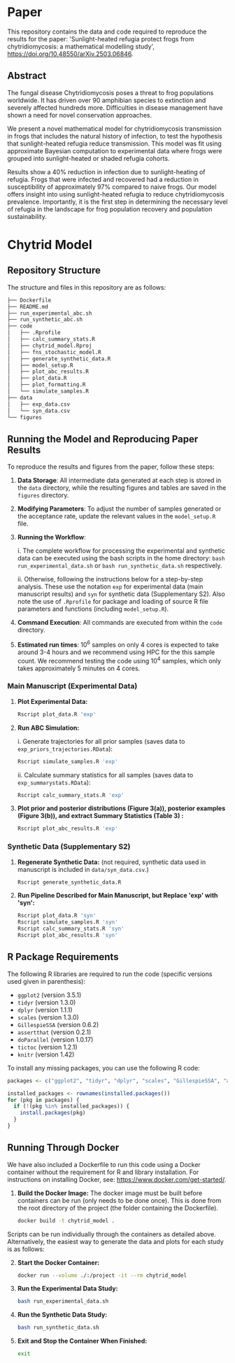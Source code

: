 # Paper

This repository contains the data and code required to reproduce the results for the paper: 'Sunlight-heated refugia protect frogs from chytridiomycosis: a mathematical modelling study', https://doi.org/10.48550/arXiv.2503.06846. 

## Abstract

The fungal disease Chytridiomycosis poses a threat to frog populations worldwide. It has driven over 90 amphibian species to extinction and severely affected hundreds more. Difficulties in disease management have shown a need for novel conservation approaches.

We present a novel mathematical model for chytridiomycosis transmission in frogs that includes the natural history of infection, to test the hypothesis that sunlight-heated refugia reduce transmission. This model was fit using approximate Bayesian computation to experimental data where frogs were grouped into sunlight-heated or shaded refugia cohorts.

Results show a 40% reduction in infection due to sunlight-heating of refugia. Frogs that were infected and recovered had a reduction in susceptibility of approximately 97% compared to naive frogs. Our model offers insight into using sunlight-heated refugia to reduce chytridiomycosis prevalence. Importantly, it is the first step in determining the necessary level of refugia in the landscape for frog population recovery and population sustainability.

# Chytrid Model

## Repository Structure

The structure and files in this repository are as follows:

``` bash
├── Dockerfile
├── README.md
├── run_experimental_abc.sh
├── run_synthetic_abc.sh
├── code
│   ├── .Rprofile
│   ├── calc_summary_stats.R
│   ├── chytrid_model.Rproj
│   ├── fns_stochastic_model.R
│   ├── generate_synthetic_data.R
│   ├── model_setup.R
│   ├── plot_abc_results.R
│   ├── plot_data.R
│   ├── plot_formatting.R
│   └── simulate_samples.R
├── data
│   ├── exp_data.csv
│   └── syn_data.csv
└── figures
```

## Running the Model and Reproducing Paper Results

To reproduce the results and figures from the paper, follow these steps:

1.  **Data Storage**: All intermediate data generated at each step is stored in the `data` directory, while the resulting figures and tables are saved in the `figures` directory.

2.  **Modifying Parameters**: To adjust the number of samples generated or the acceptance rate, update the relevant values in the `model_setup.R` file.

3.  **Running the Workflow**:

    i.  The complete workflow for processing the experimental and synthetic data can be executed using the bash scripts in the home directory: `bash run_experimental_data.sh` or `bash run_synthetic_data.sh` respectively.

    ii. Otherwise, following the instructions below for a step-by-step analysis. These use the notation `exp` for experimental data (main manuscript results) and `syn` for synthetic data (Supplementary S2). Also note the use of `.Rprofile` for package and loading of source R file parameters and functions (including `model_setup.R`).

4.  **Command Execution**: All commands are executed from within the `code` directory.

5.  **Estimated run times**: $10^6$ samples on only 4 cores is expected to take around 3-4 hours and we recommend using HPC for the this sample count. We recommend testing the code using $10^4$ samples, which only takes approximately 5 minutes on 4 cores.

### Main Manuscript (Experimental Data)

1.  **Plot Experimental Data:**

    ```bash
    Rscript plot_data.R 'exp'
    ```

2.  **Run ABC Simulation:**

    i.  Generate trajectories for all prior samples (saves data to `exp_priors_trajectories.RData`):

    ```bash
    Rscript simulate_samples.R 'exp'
    ```

    ii. Calculate summary statistics for all samples (saves data to `exp_summarystats.RData`):

    ```bash
    Rscript calc_summary_stats.R 'exp'
    ```

3.  **Plot prior and posterior distributions (Figure 3(a)), posterior examples (Figure 3(b)), and extract Summary Statistics (Table 3) :**

    ``` bash
    Rscript plot_abc_results.R 'exp'
    ```

### Synthetic Data (Supplementary S2)

1.  **Regenerate Synthetic Data:** (not required, synthetic data used in manuscript is included in `data/syn_data.csv`.)

    ``` bash
    Rscript generate_synthetic_data.R
    ```

2.  **Run Pipeline Described for Main Manuscript, but Replace 'exp' with 'syn':**

    ``` bash
    Rscript plot_data.R 'syn'
    Rscript simulate_samples.R 'syn'
    Rscript calc_summary_stats.R 'syn'
    Rscript plot_abc_results.R 'syn'
    ```

## R Package Requirements

The following R libraries are required to run the code (specific versions used given in parenthesis):

-   `ggplot2` (version 3.5.1)
-   `tidyr` (version 1.3.0)
-   `dplyr` (version 1.1.1)
-   `scales` (version 1.3.0)
-   `GillespieSSA` (version 0.6.2)
-   `assertthat` (version 0.2.1)
-   `doParallel` (version 1.0.17)
-   `tictoc` (version 1.2.1)
-   `knitr` (version 1.42)

To install any missing packages, you can use the following R code:

``` r
packages <- c("ggplot2", "tidyr", "dplyr", "scales", "GillespieSSA", "assertthat", "doParallel", "tictoc", "knitr")

installed_packages <- rownames(installed.packages())
for (pkg in packages) {
  if (!(pkg %in% installed_packages)) {
    install.packages(pkg)
  }
}
```

## Running Through Docker

We have also included a Dockerfile to run this code using a Docker container without the requirement for R and library installation. For instructions on installing Docker, see: <https://www.docker.com/get-started/>.

1.  **Build the Docker Image:** The docker image must be built before containers can be run (only needs to be done once). This is done from the root directory of the project (the folder containing the Dockerfile).

    ``` bash
    docker build -t chytrid_model .
    ```

Scripts can be run individually through the containers as detailed above. Alternatively, the easiest way to generate the data and plots for each study is as follows:

2.  **Start the Docker Container:**

    ``` bash
    docker run --volume ./:/project -it --rm chytrid_model
    ```

3.  **Run the Experimental Data Study:**

    ``` bash
    bash run_experimental_data.sh
    ```

4.  **Run the Synthetic Data Study:**

    ``` bash
    bash run_synthetic_data.sh
    ```

5.  **Exit and Stop the Container When Finished:**

    ``` bash
    exit
    ```
